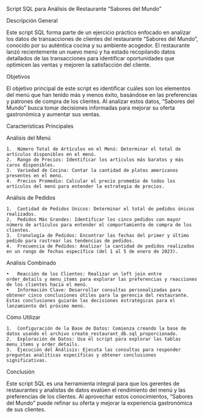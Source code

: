 Script SQL para Análisis de Restaurante “Sabores del Mundo”

Descripción General

Este script SQL forma parte de un ejercicio práctico enfocado en analizar los datos de transacciones de clientes del restaurante “Sabores del Mundo”, conocido por su auténtica cocina y su ambiente acogedor. El restaurante lanzó recientemente un nuevo menú y ha estado recopilando datos detallados de las transacciones para identificar oportunidades que optimicen las ventas y mejoren la satisfacción del cliente.

Objetivos

El objetivo principal de este script es identificar cuáles son los elementos del menú que han tenido más y menos éxito, basándose en las preferencias y patrones de compra de los clientes. Al analizar estos datos, “Sabores del Mundo” busca tomar decisiones informadas para mejorar su oferta gastronómica y aumentar sus ventas.

Características Principales

Análisis del Menú

	1.	Número Total de Artículos en el Menú: Determinar el total de artículos disponibles en el menú.
	2.	Rango de Precios: Identificar los artículos más baratos y más caros disponibles.
	3.	Variedad de Cocina: Contar la cantidad de platos americanos presentes en el menú.
	4.	Precios Promedio: Calcular el precio promedio de todos los artículos del menú para entender la estrategia de precios.

Análisis de Pedidos

	1.	Cantidad de Pedidos Únicos: Determinar el total de pedidos únicos realizados.
	2.	Pedidos Más Grandes: Identificar los cinco pedidos con mayor número de artículos para entender el comportamiento de compra de los clientes.
	3.	Cronología de Pedidos: Encontrar las fechas del primer y último pedido para rastrear las tendencias de pedidos.
	4.	Frecuencia de Pedidos: Analizar la cantidad de pedidos realizados en un rango de fechas específico (del 1 al 5 de enero de 2023).

Análisis Combinado

	•	Reacción de los Clientes: Realizar un left join entre order_details y menu_items para explorar las preferencias y reacciones de los clientes hacia el menú.
	•	Información Clave: Desarrollar consultas personalizadas para obtener cinco conclusiones útiles para la gerencia del restaurante. Estas conclusiones guiarán las decisiones estratégicas para el lanzamiento del próximo menú.

Cómo Utilizar

	1.	Configuración de la Base de Datos: Comienza creando la base de datos usando el archivo create_restaurant_db.sql proporcionado.
	2.	Exploración de Datos: Usa el script para explorar las tablas menu_items y order_details.
	3.	Ejecución del Análisis: Ejecuta las consultas para responder preguntas analíticas específicas y obtener conclusiones significativas.

Conclusión

Este script SQL es una herramienta integral para que los gerentes de restaurantes y analistas de datos evalúen el rendimiento del menú y las preferencias de los clientes. Al aprovechar estos conocimientos, “Sabores del Mundo” puede refinar su oferta y mejorar la experiencia gastronómica de sus clientes.

